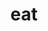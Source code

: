 ---
category: 3-letters
denotation: null
name: eat
reference_link: https://www.etymonline.com/word/eat
root_language: null
root_name: null
title: eat
type: free
word_sums:
- respelling: eat
  sum: 'Eat + '
---